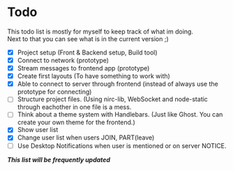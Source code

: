 # Todo
This todo list is mostly for myself to keep track of what im doing. <br/> Next to that you can see what is in the current version ;)

- [X] Project setup (Front & Backend setup, Build tool)
- [X] Connect to network (prototype)
- [X] Stream messages to frontend app (prototype)
- [X] Create first layouts (To have something to work with)
- [X] Able to connect to server through frontend (instead of always use the prototype for connecting)
- [ ] Structure project files. (Using nirc-lib, WebSocket and node-static through eachother in one file is a mess.
- [ ] Think about a theme system with Handlebars. (Just like Ghost. You can create your own theme for the frontend.)
- [X] Show user list
- [X] Change user list when users JOIN, PART(leave)
- [ ] Use Desktop Notifications when user is mentioned or on server NOTICE.

***This list will be frequently updated***
